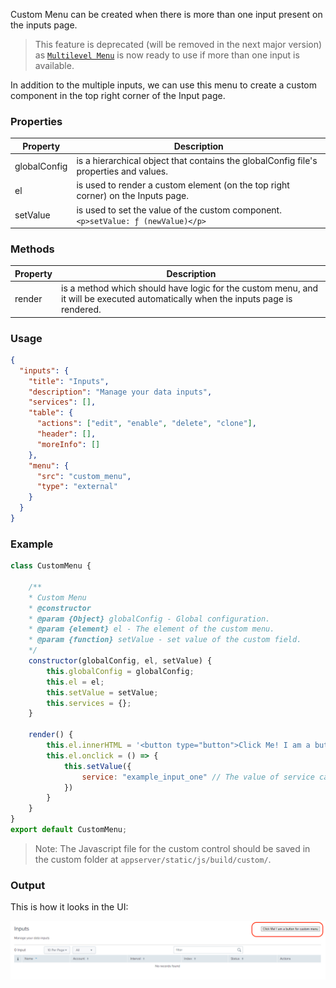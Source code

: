 Custom Menu can be created when there is more than one input present on the inputs page. 

> This feature is deprecated (will be removed in the next major version) as [`Multilevel Menu`](../inputs/multilevel_menu.md) is now ready to use if more than one input is available.

In addition to the multiple inputs, we can use this menu to create a custom component in the top right corner of the Input page.

### Properties

| Property     | Description                                                                           |
|--------------|---------------------------------------------------------------------------------------|
| globalConfig | is a hierarchical object that contains the globalConfig file's properties and values. |
| el           | is used to render a custom element (on the top right corner) on the Inputs page.      |
| setValue     | is used to set the value of the custom component. `<p>setValue: ƒ (newValue)</p>`     |

### Methods

| Property | Description                                                                                                                      |
|----------|----------------------------------------------------------------------------------------------------------------------------------|
| render   | is a method which should have logic for the custom menu, and it will be executed automatically when the inputs page is rendered. |

### Usage
```json
{
  "inputs": {
    "title": "Inputs",
    "description": "Manage your data inputs",
    "services": [],
    "table": {
      "actions": ["edit", "enable", "delete", "clone"],
      "header": [],
      "moreInfo": []
    },
    "menu": {
      "src": "custom_menu",
      "type": "external"
    }
  }
}
```

### Example

```js
class CustomMenu {

    /**
    * Custom Menu
    * @constructor
    * @param {Object} globalConfig - Global configuration.
    * @param {element} el - The element of the custom menu.
    * @param {function} setValue - set value of the custom field.
    */
    constructor(globalConfig, el, setValue) {
        this.globalConfig = globalConfig;
        this.el = el;
        this.setValue = setValue;
        this.services = {};
    }

    render() {
        this.el.innerHTML = '<button type="button">Click Me! I am a button for custom menu</button>'
        this.el.onclick = () => {
            this.setValue({
                service: "example_input_one" // The value of service can be the name of any services, specified in the globalConfig file.
            })
        }
    }
}
export default CustomMenu;
```

> Note: The Javascript file for the custom control should be saved in the custom folder at `appserver/static/js/build/custom/`.

### Output

This is how it looks in the UI:

![image](../images/custom_ui_extensions/Custom_Menu_Output.png)
